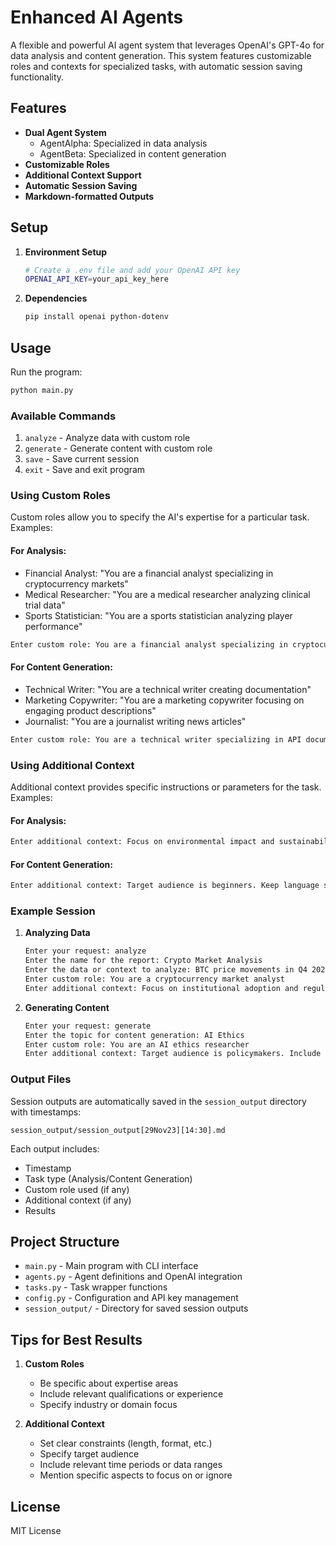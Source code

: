 # Enhanced AI Agents

A flexible and powerful AI agent system that leverages OpenAI's GPT-4o for data analysis and content generation. This system features customizable roles and contexts for specialized tasks, with automatic session saving functionality.

## Features

- **Dual Agent System**
  - AgentAlpha: Specialized in data analysis
  - AgentBeta: Specialized in content generation
- **Customizable Roles**
- **Additional Context Support**
- **Automatic Session Saving**
- **Markdown-formatted Outputs**

## Setup

1. **Environment Setup**
   ```bash
   # Create a .env file and add your OpenAI API key
   OPENAI_API_KEY=your_api_key_here
   ```

2. **Dependencies**
   ```bash
   pip install openai python-dotenv
   ```

## Usage

Run the program:
```bash
python main.py
```

### Available Commands

1. `analyze` - Analyze data with custom role
2. `generate` - Generate content with custom role
3. `save` - Save current session
4. `exit` - Save and exit program

### Using Custom Roles

Custom roles allow you to specify the AI's expertise for a particular task. Examples:

#### For Analysis:
- Financial Analyst: "You are a financial analyst specializing in cryptocurrency markets"
- Medical Researcher: "You are a medical researcher analyzing clinical trial data"
- Sports Statistician: "You are a sports statistician analyzing player performance"

```bash
Enter custom role: You are a financial analyst specializing in cryptocurrency markets
```

#### For Content Generation:
- Technical Writer: "You are a technical writer creating documentation"
- Marketing Copywriter: "You are a marketing copywriter focusing on engaging product descriptions"
- Journalist: "You are a journalist writing news articles"

```bash
Enter custom role: You are a technical writer specializing in API documentation
```

### Using Additional Context

Additional context provides specific instructions or parameters for the task. Examples:

#### For Analysis:
```bash
Enter additional context: Focus on environmental impact and sustainability metrics. Include data from the last 3 months only.
```

#### For Content Generation:
```bash
Enter additional context: Target audience is beginners. Keep language simple. Include practical examples. Maximum length 500 words.
```

### Example Session

1. **Analyzing Data**
   ```bash
   Enter your request: analyze
   Enter the name for the report: Crypto Market Analysis
   Enter the data or context to analyze: BTC price movements in Q4 2023
   Enter custom role: You are a cryptocurrency market analyst
   Enter additional context: Focus on institutional adoption and regulatory impacts
   ```

2. **Generating Content**
   ```bash
   Enter your request: generate
   Enter the topic for content generation: AI Ethics
   Enter custom role: You are an AI ethics researcher
   Enter additional context: Target audience is policymakers. Include recent case studies.
   ```

### Output Files

Session outputs are automatically saved in the `session_output` directory with timestamps:
```
session_output/session_output[29Nov23][14:30].md
```

Each output includes:
- Timestamp
- Task type (Analysis/Content Generation)
- Custom role used (if any)
- Additional context (if any)
- Results

## Project Structure

- `main.py` - Main program with CLI interface
- `agents.py` - Agent definitions and OpenAI integration
- `tasks.py` - Task wrapper functions
- `config.py` - Configuration and API key management
- `session_output/` - Directory for saved session outputs

## Tips for Best Results

1. **Custom Roles**
   - Be specific about expertise areas
   - Include relevant qualifications or experience
   - Specify industry or domain focus

2. **Additional Context**
   - Set clear constraints (length, format, etc.)
   - Specify target audience
   - Include relevant time periods or data ranges
   - Mention specific aspects to focus on or ignore

## License

MIT License
